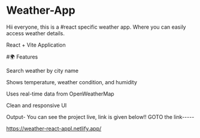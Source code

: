 
# Weather-App
Hii everyone, this is a #react specific weather app. Where you can easily access weather details. 

React + Vite Application

#🌍 Features

Search weather by city name

Shows temperature, weather condition, and humidity

Uses real-time data from OpenWeatherMap

Clean and responsive UI



Output- You can see the project live, link is given below!!
GOTO the link-----

 https://weather-react-appl.netlify.app/
